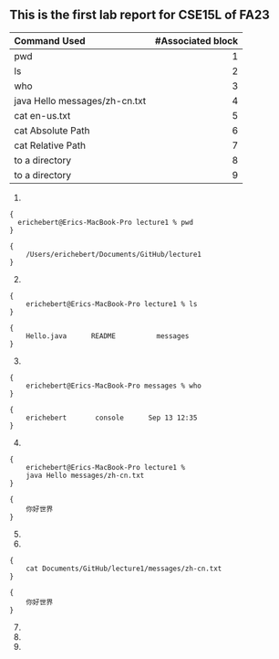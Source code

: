 ## This is the first lab report for CSE15L of FA23

| Command Used      | #Associated block | 
| :---------------  | ----------------: |
| pwd               | 1                 | 
| ls                | 2                 | 
| who               | 3                 |    
| java Hello messages/zh-cn.txt| 4                 |
| cat en-us.txt     | 5                 |   
| cat Absolute Path | 6                 |
| cat Relative Path | 7                 |
|  to a directory   | 8                 |
|  to a directory   | 9                 |

1. 
```
{
  erichebert@Erics-MacBook-Pro lecture1 % pwd
}
```
```
{
    /Users/erichebert/Documents/GitHub/lecture1
}
```
2. 
```
{
    erichebert@Erics-MacBook-Pro lecture1 % ls
}
```
```
{
    Hello.java      README          messages
}
```
3. 
```
{
    erichebert@Erics-MacBook-Pro messages % who
}
```
```
{
    erichebert       console      Sep 13 12:35 
}
```
4. 
```
{
    erichebert@Erics-MacBook-Pro lecture1 % 
    java Hello messages/zh-cn.txt 
}
```
```
{
    你好世界
}
```
5. 
6. 
```
{
    cat Documents/GitHub/lecture1/messages/zh-cn.txt
}
```
```
{
    你好世界
}
```
7. 
8. 
9. 
